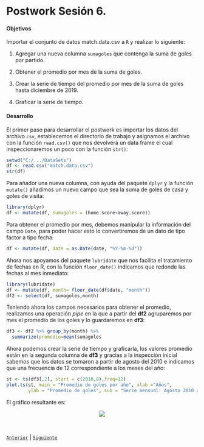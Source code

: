 # Postwork Sesión 6. 

#### Objetivos

Importar el conjunto de datos match.data.csv a `R` y realizar lo siguiente:

1. Agregar una nueva columna `sumagoles` que contenga la suma de goles por partido.

2. Obtener el promedio por mes de la suma de goles.

3. Crear la serie de tiempo del promedio por mes de la suma de goles hasta diciembre de 2019.

4. Graficar la serie de tiempo.

#### Desarrollo

El primer paso para desarrollar el postwork es importar los datos del archivo `csv`, establecemos el directorio de trabajo y asignamos el archivo con la función `read.csv()` que nos devolverá un data frame el cual inspeccionaremos un poco con la función `str()`:

```R
setwd("C:/.../DataSets")
df <- read.csv("match.data.csv")
str(df)
```

Para añador una nueva columna, con ayuda del paquete `dplyr` y la función `mutate()` añadimos un nuevo campo que sea la suma de goles de casa y goles de visita:

```R
library(dplyr)
df <- mutate(df, sumagoles = (home.score+away.score))
```
Para obtener el promedio por mes, debemos manipular la información del campo `Date`, para poder hacer esto lo convertiremos de un dato de tipo factor a tipo fecha:

```R
df <- mutate(df, date = as.Date(date, "%Y-%m-%d"))
```

Ahora nos apoyamos del paquete `lubridate` que nos facilita el tratamiento de fechas en R, con la función `floor_date()` indicamos que redonde las fechas al mes inmediato:

```R
library(lubridate)
df <- mutate(df, month= floor_date(df$date, "month"))
df2 <- select(df, sumagoles,month)
```

Teniendo ahora los campos necesarios para obtener el promedio, realizamos una operación *pipe* en la que a partir del **df2** agruparemos por mes el promedio de los goles y lo guardaremos en **df3**:

```R
df3 <- df2 %>% group_by(month) %>%
  summarize(promedio=mean(sumagoles
```

Ahora podemos crear la serie de tiempo y graficarla, los valores promedio están en la segunda columna de **df3** y gracias a la inspección inicial sabemos que los datos se tomaron a partir de agosto del 2010 e indicamos que una frecuencia de 12 correspondiente a los meses del año:

```R
st <- ts(df3[,2], start = c(2010,8),freq=12)
plot.ts(st, main = "Promedio de goles por año", xlab ="Años",
        ylab = "Promedio de goles", sub = "Serie mensual: Agosto 2010 a Diciembre 2018")
```

El gráfico resultante es:

<p align="center">
<img src="../Imágenes/Postwork6.1.png" align="center">
</p>

<br/>

[`Anterior`](../Postwork5) | [`Siguiente`](../Postwork7)      

</div>
